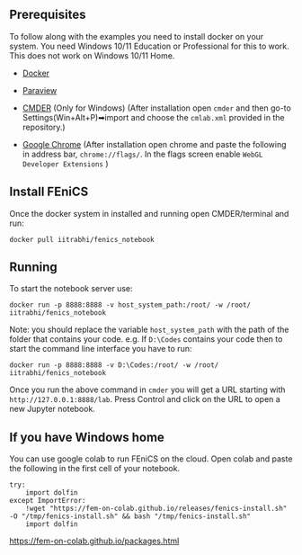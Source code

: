 ## Prerequisites

To follow along with the examples you need to install docker on your system. You need Windows 10/11 Education or Professional for this to work. This does not work on Windows 10/11 Home.

* [Docker](https://www.docker.com/products/docker-desktop)
* [Paraview](https://www.paraview.org/download/)
* [CMDER](https://cmder.net/) (Only for Windows) (After installation open `cmder` and then go-to Settings(Win+Alt+P)➡import and choose the `cmlab.xml` provided in the repository.)

* [Google Chrome](https://www.google.com/chrome/) (After installation open chrome and paste the following in address bar, `chrome://flags/`. In the flags screen enable `WebGL Developer Extensions` )


## Install FEniCS

Once the docker system in installed and running open CMDER/terminal and run:

```
docker pull iitrabhi/fenics_notebook
```

## Running

To start the notebook server use:

```
docker run -p 8888:8888 -v host_system_path:/root/ -w /root/ iitrabhi/fenics_notebook
```

Note: you should replace the variable `host_system_path` with the path of the folder that contains your code. e.g. If  `D:\Codes` contains your code then to start the command line interface you have to run:

```
docker run -p 8888:8888 -v D:\Codes:/root/ -w /root/ iitrabhi/fenics_notebook
```

Once you run the above command in `cmder` you will get a URL starting with `http://127.0.0.1:8888/lab`. Press Control and click on the URL to open a new Jupyter notebook.

## If you have Windows home

You can use google colab to run FEniCS on the cloud. Open colab and paste the following in the first cell of your notebook.

```
try:
    import dolfin
except ImportError:
    !wget "https://fem-on-colab.github.io/releases/fenics-install.sh" -O "/tmp/fenics-install.sh" && bash "/tmp/fenics-install.sh"
    import dolfin
```

https://fem-on-colab.github.io/packages.html
